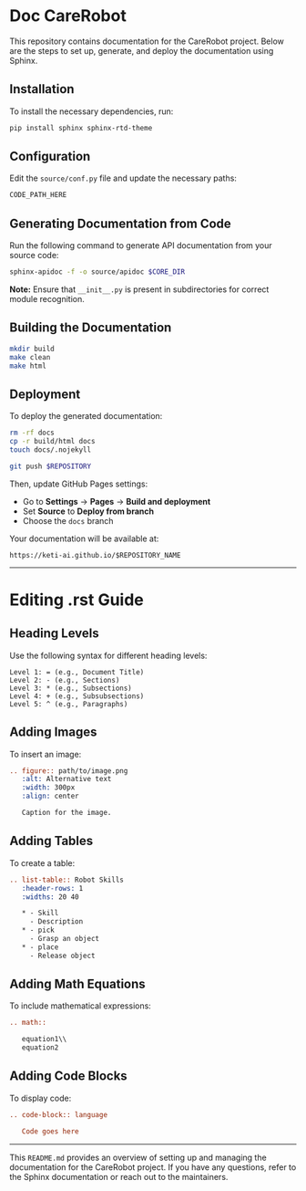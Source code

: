 # Doc CareRobot

This repository contains documentation for the CareRobot project. Below are the steps to set up, generate, and deploy the documentation using Sphinx.

## Installation
To install the necessary dependencies, run:
```bash
pip install sphinx sphinx-rtd-theme
```

## Configuration
Edit the `source/conf.py` file and update the necessary paths:
```python
CODE_PATH_HERE
```

## Generating Documentation from Code
Run the following command to generate API documentation from your source code:
```bash
sphinx-apidoc -f -o source/apidoc $CORE_DIR  
```
**Note:** Ensure that `__init__.py` is present in subdirectories for correct module recognition.

## Building the Documentation
```bash
mkdir build
make clean
make html
```

## Deployment
To deploy the generated documentation:
```bash
rm -rf docs
cp -r build/html docs
touch docs/.nojekyll

git push $REPOSITORY
```
Then, update GitHub Pages settings:
- Go to **Settings** → **Pages** → **Build and deployment**
- Set **Source** to **Deploy from branch**
- Choose the `docs` branch

Your documentation will be available at:
```
https://keti-ai.github.io/$REPOSITORY_NAME
```

---

# Editing .rst Guide

## Heading Levels
Use the following syntax for different heading levels:
```
Level 1: = (e.g., Document Title)
Level 2: - (e.g., Sections)
Level 3: * (e.g., Subsections)
Level 4: + (e.g., Subsubsections)
Level 5: ^ (e.g., Paragraphs)
```

## Adding Images
To insert an image:
```rst
.. figure:: path/to/image.png
   :alt: Alternative text
   :width: 300px
   :align: center

   Caption for the image.
```

## Adding Tables
To create a table:
```rst
.. list-table:: Robot Skills
   :header-rows: 1
   :widths: 20 40

   * - Skill
     - Description
   * - pick
     - Grasp an object
   * - place
     - Release object
```

## Adding Math Equations
To include mathematical expressions:
```rst
.. math::

   equation1\\
   equation2
```

## Adding Code Blocks
To display code:
```rst
.. code-block:: language

   Code goes here
```

---

This `README.md` provides an overview of setting up and managing the documentation for the CareRobot project. If you have any questions, refer to the Sphinx documentation or reach out to the maintainers.

